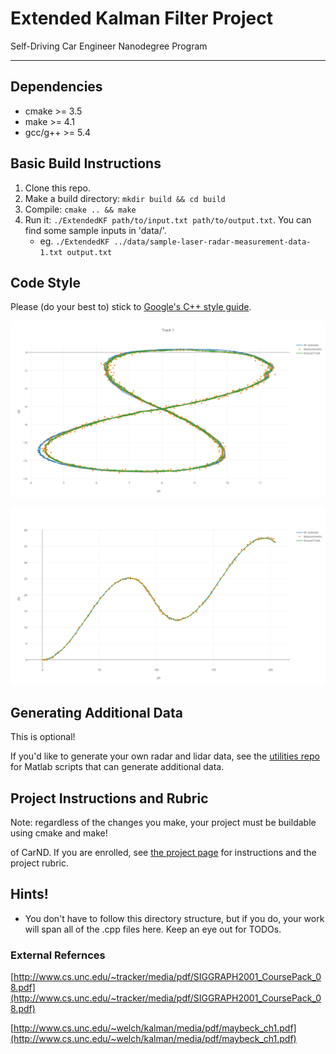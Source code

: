 # Extended Kalman Filter Project
Self-Driving Car Engineer Nanodegree Program

---

## Dependencies

* cmake >= 3.5
* make >= 4.1
* gcc/g++ >= 5.4

## Basic Build Instructions

1. Clone this repo.
2. Make a build directory: `mkdir build && cd build`
3. Compile: `cmake .. && make`
4. Run it: `./ExtendedKF path/to/input.txt path/to/output.txt`. You can find
   some sample inputs in 'data/'.
    - eg. `./ExtendedKF ../data/sample-laser-radar-measurement-data-1.txt output.txt`


## Code Style

Please (do your best to) stick to [Google's C++ style guide](https://google.github.io/styleguide/cppguide.html).


![[Data 2](https://plot.ly/~yhoazk/8/)](./imgs/Plot6.png)



![[Data 1](https://plot.ly/~yhoazk/6/)](./imgs/Plot8.png)



## Generating Additional Data

This is optional!

If you'd like to generate your own radar and lidar data, see the
[utilities repo](https://github.com/udacity/CarND-Mercedes-SF-Utilities) for
Matlab scripts that can generate additional data.

## Project Instructions and Rubric

Note: regardless of the changes you make, your project must be buildable using
cmake and make!

of CarND. If you are enrolled, see [the project page](https://classroom.udacity.com/nanodegrees/nd013/parts/40f38239-66b6-46ec-ae68-03afd8a601c8/modules/0949fca6-b379-42af-a919-ee50aa304e6a/lessons/f758c44c-5e40-4e01-93b5-1a82aa4e044f/concepts/12dd29d8-2755-4b1b-8e03-e8f16796bea8)
for instructions and the project rubric.

## Hints!

* You don't have to follow this directory structure, but if you do, your work
  will span all of the .cpp files here. Keep an eye out for TODOs.



### External Refernces

[http://www.cs.unc.edu/~tracker/media/pdf/SIGGRAPH2001_CoursePack_08.pdf](http://www.cs.unc.edu/~tracker/media/pdf/SIGGRAPH2001_CoursePack_08.pdf)

[http://www.cs.unc.edu/~welch/kalman/media/pdf/maybeck_ch1.pdf](http://www.cs.unc.edu/~welch/kalman/media/pdf/maybeck_ch1.pdf)
